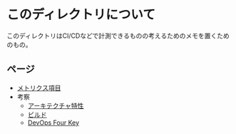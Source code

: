 # このディレクトリについて
このディレクトリはCI/CDなどで計測できるものの考えるためのメモを置くためのもの。

## ページ

- [メトリクス項目](./metrics-items.md)
- 考察
  - [アーキテクチャ特性](./how-to/architecture.md)
  - [ビルド](./how-to/buiild.md)
  - [DevOps Four Key](./how-to/four-keys.md)